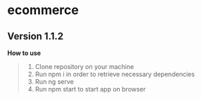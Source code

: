 # ecommerce
## Version 1.1.2

**How to use**
> 1. Clone repository on your machine
> 2. Run npm i in order to retrieve necessary dependencies
> 3. Run ng serve
> 4. Run npm start to start app on browser
